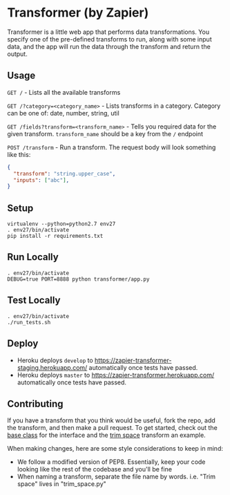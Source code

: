 # Transformer (by Zapier)

Transformer is a little web app that performs data transformations. You specify one of the pre-defined transforms to run, along with some input data, and the app will run the data through the transform and return the output.

## Usage

`GET /` - Lists all the available transforms

`GET /?category=<category_name>` - Lists transforms in a category. Category can be one of: date, number, string, util

`GET /fields?transform=<transform_name>` - Tells you required data for the given transform. `transform_name` should be a key from the `/` endpoint

`POST /transform` - Run a transform. The request body will look something like this:

```json
{
  "transform": "string.upper_case",
  "inputs": ["abc"],
}
```

## Setup

```
virtualenv --python=python2.7 env27
. env27/bin/activate
pip install -r requirements.txt
```

## Run Locally

```
. env27/bin/activate
DEBUG=true PORT=8888 python transformer/app.py
```

## Test Locally

```
. env27/bin/activate
./run_tests.sh
```

## Deploy

- Heroku deploys `develop` to https://zapier-transformer-staging.herokuapp.com/ automatically once tests have passed.
- Heroku deploys `master` to https://zapier-transformer.herokuapp.com/ automatically once tests have passed.

## Contributing

If you have a transform that you think would be useful, fork the repo, add the transform, and then make a pull request. To get started, check out the [base class](https://github.com/zapier/transformer/blob/master/transformer/transforms/base.py) for the interface and the [trim space](https://github.com/zapier/transformer/blob/master/transformer/transforms/string/trim_space.py) transform an example.

When making changes, here are some style considerations to keep in mind:

 * We follow a modified version of PEP8. Essentially, keep your code looking like the rest of the codebase and you'll be fine
 * When naming a transform, separate the file name by words. i.e. "Trim space" lives in "trim_space.py"
